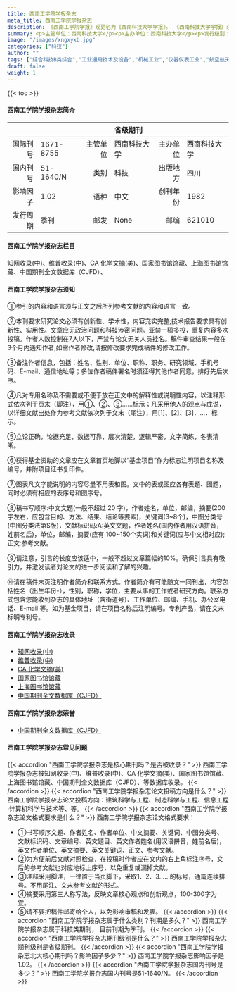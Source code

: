 ```yaml
---
title: 西南工学院学报杂志
meta_title: 西南工学院学报杂志
description: 《西南工学院学报》现更名为《西南科技大学学报》。 《西南科技大学学报》杂志（CN:51-1640/N）内容丰富、思想健康，1982年创刊，目前以季刊形式发行，刊物对外积极扩大宣传，致力于提高杂志质量与影响，该期刊以报道该校科研成果为主，兼顾学术活动，反映教学与科研的进展和动态。该期刊重视学术导向，坚持科学性、学术性、先进性、创新性，刊载内容涉及多个栏目，包括研究论文与技术报告、经济与管理等。同时，该期刊也注重对社会热点、焦点话题的讨论，注重对突发事件、在国内外有影响的重大事件的观察、分析与探讨。 在编辑出版过程中，该期刊注重论文的学术性和创新性，严格执行国家有关出版规定和标准，不断提高论文的质量和规范化管理，为读者提供优质、高效的阅读体验。该期刊拥有一支高水平的编委会和审稿团队，编委会成员由校内专家和校外知名学者组成，以确保论文的学术价值和期刊的学术水平。该刊是一本具有较高学术水平和影响力的综合性学术期刊，为推动该校科研和学术交流做出了积极贡献，也为广大读者提供了优质、高效的阅读体验。
summary: <p>主管单位：西南科技大学</p><p>主办单位：西南科技大学</p><p>发行级别：省级期刊</p><p>发行周期：季刊</p>
image: "/images/xngxyxb.jpg"
categories: ["科技"]
author: ""
tags: ["综合科技B类综合","工业通用技术及设备","机械工业","仪器仪表工业","航空航天科学与工程","武器工业与军事技术","铁路运输","公路与水路运输","汽车工业","船舶工业","水利水电工程","建筑科学与工程","动力工程","核科学技术","新能源","电力工业",]
draft: false
weight: 1
---
```


{{< toc >}}

#### 西南工学院学报杂志简介
|               |                               |               | 省级期刊        |               |                           |
| ------------: | :---------------------------- | ------------: | :---------------------------- | ------------: | :------------------------ |
| 国际刊号      | 1671-8755   | 主管单位      | 西南科技大学     | 主办单位      | 西南科技大学     |
| 国内刊号      | 51-1640/N        | 类别          | 科技       | 出版地方      | 四川           |
| 影响因子      | 1.02        | 语种          | 中文             | 创刊年份      | 1982    |
| 发行周期      | 季刊    | 邮发          | None              | 邮编          | 621010      |

#### 西南工学院学报杂志栏目
<span>知网收录(中)</span>、<span>维普收录(中)</span>、<span>CA 化学文摘(美)</span>、<span>国家图书馆馆藏</span>、<span>上海图书馆馆藏</span>、<span>中国期刊全文数据库（CJFD）</span>、

#### 西南工学院学报杂志须知
<p><p>
	①参引的内容和语言须与正文之后所列参考文献的内容和语言一致。
</p><p>
	②本刊要求研究论文必须有创新性、学术性，内容充实完整;技术报告要求具有创新性、实用性。文章应无政治问题和科技涉密问题。亚禁一稿多投，重复内容多次投稿。作者人数控制在7人以下，严禁与论文无关人员挂名。稿件审查结果一般在3个月内通知作者,如需作者修改,请按修改要求完成稿件的修改工作。
</p><p>
	③备注作者信息，包括：姓名、性别、单位、职称、职务、研究领域、手机号码、E-mail、通信地址等；多位作者稿件署名时须征得其他作者同意，排好先后次序。
</p><p>
	④凡对专用名称及不需要或不便于放在正文中的解释性或说明性内容，以注释形式依次列于页末（脚注），用①、②、③……标示；凡采用他人的观点与成说，以详细文献出处作为参考文献依次列于文末（尾注），用[1]、[2]、[3]．…．标示。
</p><p>
	⑤立论正确，论据充足，数据可靠，层次清楚，逻辑严密，文字简练，冬表清晰。
</p><p>
	⑥获得基金资助的文章应在文章首页地脚以“基金项目”作为标志注明项目名称及编号，并附项目证书复印件。
</p><p>
	⑦图表凡文字能说明的内容尽量不用表和图。文中的表或图应各有表题、图题，同时必须有相应的表序号和图序号。
</p><p>
	⑧稿书写顺序:中文文题(一般不超过 20 字)，作者姓名，单位，邮编，摘要(200字左右，应包含目的、方法、结果、结论等要素)，关键词(3~8个)，中图分类号(中图分类法第S版)，文献标识码:A:英文文题，作者姓名(国内作者用汉语拼音，姓前名后)，单位，邮编，摘要(应有 100~150个实词)和关键词(应与中文相对应);正文:参考文献。
</p><p>
	⑨请注意，引言的长度应该适中，一般不超过文章篇幅的10%。确保引言具有吸引力，并激发读者对论文的进一步阅读和了解的兴趣。
</p><p>
	⑩请在稿件末页注明作者简介和联系方式。作者简介有可能随文一同刊出，内容包括姓名（出生年份-），性别，职称，学位，主要从事的工作或者研究方向。联系方式包含您能收到杂志的具体地址（含街道号）、工作单位、邮编、手机、办公室电话、E-mail 等。如为基金项目，请在项目名称后注明编号。专利产品，请在文末标明专利号。
</p></p>


#### 西南工学院学报杂志收录
<ul>
    <li class="inline-block">
        <a class="bg-theme-light hover:bg-primary dark:bg-darkmode-theme-light dark:hover:bg-darkmode-primary dark:hover:text-dark m-1 block rounded px-3 py-1 hover:text-white" href="#西南工学院学报杂志收录">
        知网收录(中)
        </a>
    </li>
    <li class="inline-block">
        <a class="bg-theme-light hover:bg-primary dark:bg-darkmode-theme-light dark:hover:bg-darkmode-primary dark:hover:text-dark m-1 block rounded px-3 py-1 hover:text-white" href="#西南工学院学报杂志收录">
        维普收录(中)
        </a>
    </li>
    <li class="inline-block">
        <a class="bg-theme-light hover:bg-primary dark:bg-darkmode-theme-light dark:hover:bg-darkmode-primary dark:hover:text-dark m-1 block rounded px-3 py-1 hover:text-white" href="#西南工学院学报杂志收录">
        CA 化学文摘(美)
        </a>
    </li>
    <li class="inline-block">
        <a class="bg-theme-light hover:bg-primary dark:bg-darkmode-theme-light dark:hover:bg-darkmode-primary dark:hover:text-dark m-1 block rounded px-3 py-1 hover:text-white" href="#西南工学院学报杂志收录">
        国家图书馆馆藏
        </a>
    </li>
    <li class="inline-block">
        <a class="bg-theme-light hover:bg-primary dark:bg-darkmode-theme-light dark:hover:bg-darkmode-primary dark:hover:text-dark m-1 block rounded px-3 py-1 hover:text-white" href="#西南工学院学报杂志收录">
        上海图书馆馆藏
        </a>
    </li>
    <li class="inline-block">
        <a class="bg-theme-light hover:bg-primary dark:bg-darkmode-theme-light dark:hover:bg-darkmode-primary dark:hover:text-dark m-1 block rounded px-3 py-1 hover:text-white" href="#西南工学院学报杂志收录">
        中国期刊全文数据库（CJFD）
        </a>
    </li>
</ul>



#### 西南工学院学报杂志荣誉
<ul>
    <li class="inline-block">
        <a class="bg-theme-light hover:bg-primary dark:bg-darkmode-theme-light dark:hover:bg-darkmode-primary dark:hover:text-dark m-1 block rounded px-3 py-1 hover:text-white" href="#西南工学院学报杂志荣誉">
        中国期刊全文数据库（CJFD）
        </a>
    </li>
</ul>












#### 西南工学院学报杂志常见问题
{{< accordion "西南工学院学报杂志是核心期刊吗？是否被收录？" >}}
西南工学院学报杂志被知网收录(中)、维普收录(中)、CA 化学文摘(美)、国家图书馆馆藏、上海图书馆馆藏、中国期刊全文数据库（CJFD）、等数据库收录。
{{< /accordion >}}
{{< accordion "西南工学院学报杂志论文投稿方向是什么？" >}}
西南工学院学报杂志论文投稿方向：建筑科学与工程、制造科学与工程、信息工程·计算机科学与技术等、等。
{{< /accordion >}}
{{< accordion "西南工学院学报杂志论文格式要求是什么？" >}}
西南工学院学报杂志论文格式要求：
- ①书写顺序文题、作者姓名、作者单位、中文摘要、关键词、中图分类号、文献标识码、文章编号、英文题目、英文作者姓名(用汉语拼音，姓前名后)，英文作者单位、英文摘要、英文关键词、正文、参考文献。
- ②为方便前后文献对照检查，在投稿时作者应在文内的右上角标注序号，文后的参考文献也对应地标上序号，以免重复或漏掉文献。
- ③注释采用脚注，一律置于当页脚下，采取1、2、3……的标号，通篇连续排号。不用尾注、文末参考文献的形式。
- ④摘要采用第三人称写法，反映文章核心观点和创新观点，100-300字为宜。
- ⑤请不要把稿件邮寄给个人，以免影响审稿和发表。
{{< /accordion >}}
{{< accordion "西南工学院学报杂志属于什么类别？刊期是多久？" >}}
西南工学院学报杂志属于科技类期刊， 目前刊期为季刊。
{{< /accordion >}}
{{< accordion "西南工学院学报杂志期刊级别是什么？" >}}
西南工学院学报杂志期刊级别是省级期刊。
{{< /accordion >}}
{{< accordion "西南工学院学报杂志北大核心期刊吗？影响因子多少？" >}}
西南工学院学报杂志影响因子是1.02。
{{< /accordion >}}
{{< accordion "西南工学院学报杂志国内刊号是多少？" >}}
西南工学院学报杂志国内刊号是51-1640/N。
{{< /accordion >}}